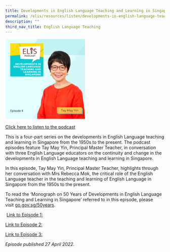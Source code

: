 ```yaml
---
title: Developments in English Language Teaching and Learning in Singapore (Episode 4)
permalink: /elis/resources/listen/developments-in-english-language-teaching-and-learning-in-singapore-episode-4/
description: ""
third_nav_title: English Language Teaching
---
```

<img src="/images/32.png" 
     style="width:50%">
		 
<a href="https://open.spotify.com/episode/5Dkee3hbxxYZqoh3qG6nTY">Click here to listen to the podcast</a>

This is a four-part series on the developments in English Language teaching and learning in Singapore from the 1950s to the present. The podcast episodes feature Tay May Yin, Principal Master Teacher, in conversation with three English Language educators on the continuity and change in the developments in English Language teaching and learning in Singapore.    
  
In this episode, Tay May Yin, Principal Master Teacher, highlights through her conversation with Mrs Rebecca Mok, the critical role of the English Language teacher in the teaching and learning of English Language in Singapore from the 1950s to the present.    

To read the ‘Monograph on 50 Years of Developments in English Language Teaching and Learning in Singapore’ referred to in this episode, please visit [go.gov.sg/50years](http://go.gov.sg/50years). 

 [Link to Episode 1:](https://staging.d1wti0p44mqune.amplifyapp.com/elis/resources/listen/developments-in-english-language-teaching-and-learning-in-singapore-episode-1) 

[Link to Episode 2:](https://staging.d1wti0p44mqune.amplifyapp.com/elis/resources/listen/developments-in-english-language-teaching-and-learning-in-singapore-episode-1) 


[Link to Episode 3:](https://staging.d1wti0p44mqune.amplifyapp.com/elis/resources/listen/developments-in-english-language-teaching-and-learning-in-singapore-episode-1) 


<em>Episode published 27 April 2022.</em>